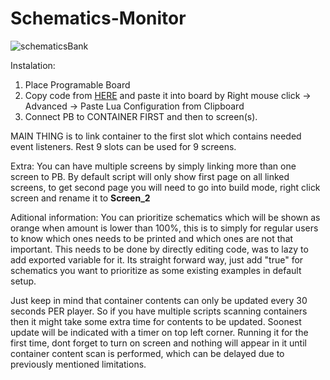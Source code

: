 # Schematics-Monitor
![schematicsBank](https://user-images.githubusercontent.com/73749151/201515586-c2f3ea23-85ce-49ca-b422-88b6bad75da7.jpg)

Instalation:
1. Place Programable Board
2. Copy code from [HERE](https://raw.githubusercontent.com/GcGoat/Schematics-Monitor/main/LUA) and paste it into board by Right mouse click -> Advanced -> Paste Lua Configuration from Clipboard
3. Connect PB to CONTAINER FIRST and then to screen(s). 

MAIN THING is to link container to the first slot which contains needed event listeners. Rest 9 slots can be used for 9 screens. 

Extra:
You can have multiple screens by simply linking more than one screen to PB. 
By default script will only show first page on all linked screens, to get second page you will need to go into build mode, right click screen and rename it to **Screen_2**

Aditional information:
You can prioritize schematics which will be shown as orange when amount is lower than 100%, this is to simply for regular users to know which ones needs to be printed and which ones are not that important. This needs to be done by directly editing code, was to lazy to add exported variable for it. Its straight forward way, just add "true" for schematics you want to prioritize as some existing examples in default setup.

Just keep in mind that container contents can only be updated every 30 seconds PER player. So if you have multiple scripts scanning containers then it might take some extra time for contents to be updated. Soonest update will be indicated with a timer on top left corner.
Running it for the first time, dont forget to turn on screen and nothing will appear in it until container content scan is performed, which can be delayed due to previously mentioned limitations. 

